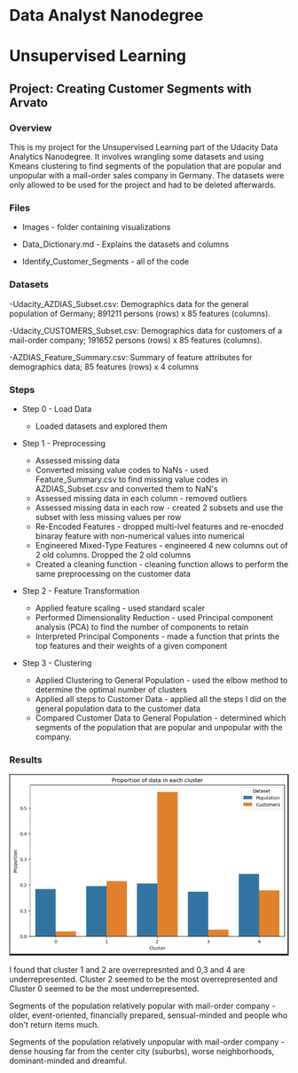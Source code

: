 # Data Analyst Nanodegree
# Unsupervised Learning
## Project: Creating Customer Segments with Arvato

### Overview
This is my project for the Unsupervised Learning part of the Udacity Data Analytics Nanodegree. It involves wrangling some datasets and using Kmeans clustering to find segments of the population that are popular and unpopular with a mail-order sales company in Germany. The datasets were only allowed to be used for the project and had to be deleted afterwards.

### Files
- Images - folder containing visualizations
  
- Data_Dictionary.md - Explains the datasets and columns

- Identify_Customer_Segments - all of the code

### Datasets
-Udacity_AZDIAS_Subset.csv: Demographics data for the general population of Germany; 891211 persons (rows) x 85 features (columns).

-Udacity_CUSTOMERS_Subset.csv: Demographics data for customers of a mail-order company; 191652 persons (rows) x 85 features (columns).

-AZDIAS_Feature_Summary.csv: Summary of feature attributes for demographics data; 85 features (rows) x 4 columns

### Steps
- Step 0 - Load Data
  - Loaded datasets and explored them
    
- Step 1 - Preprocessing
  - Assessed missing data
  - Converted missing value codes to NaNs - used Feature_Summary.csv to find missing value codes in AZDIAS_Subset.csv and converted them to NaN's
  - Assessed missing data in each column - removed outliers
  - Assessed missing data in each row - created 2 subsets and use the subset with less missing values per row
  - Re-Encoded Features - dropped multi-lvel features and re-enocded binaray feature with non-numerical values into numerical
  - Engineered Mixed-Type Features - engineered 4 new columns out of 2 old columns. Dropped the 2 old columns
  - Created a cleaning function - cleaning function allows to perform the same preprocessing on the customer data
  
- Step 2 - Feature Transformation
  - Applied feature scaling - used standard scaler
  - Performed Dimensionality Reduction - used Principal component analysis (PCA) to find the number of components to retain
  - Interpreted Principal Components - made a function that prints the top features and their weights of a given component
  
- Step 3 - Clustering
  - Applied Clustering to General Population - used the elbow method to determine the optimal number of clusters
  - Applied all steps to Customer Data - applied all the steps I did on the general population data to the customer data
  - Compared Customer Data to General Population - determined which segments of the population that are popular and unpopular with the company.
 
### Results

<img src="images/proportion_data.png"/>

I found that cluster 1 and 2 are overrepresnted and 0,3 and 4 are underrepresented. Cluster 2 seemed to be the most overrepresented and Cluster 0 seemed to be the most underrepresented.

Segments of the population relatively popular with mail-order company - older, event-oriented, financially prepared, sensual-minded and people who don't return items much.

Segments of the population relatively unpopular with mail-order company - dense housing far from the center city (suburbs), worse neighborhoods, dominant-minded and dreamful.
